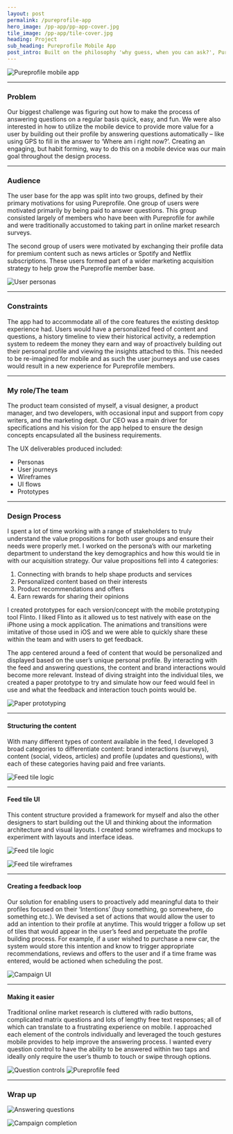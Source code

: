 ```yaml
---
layout: post
permalink: /pureprofile-app
hero_image: /pp-app/pp-app-cover.jpg
tile_image: /pp-app/tile-cover.jpg
heading: Project
sub_heading: Pureprofile Mobile App
post_intro: Built on the philosophy 'why guess, when you can ask?', Pureprofile asks consumers thousands of questions and turns these answers into rich, transparent profiles of real people, providing them back real insights and value in the process. This mantra provided the brief and direction for designing a mobile application that would allow consumers to build a personal profile from multiple sources of data while on a mobile device.
---
```

![Pureprofile mobile app](/images/pp-app/pp-app-mockup1.jpg)
- - -

### Problem

Our biggest challenge was figuring out how to make the process of answering questions on a regular basis quick, easy, and fun. We were also interested in how to utilize the mobile device to provide more value for a user by building out their profile by answering questions automatically – like using GPS to fill in the answer to ‘Where am i right now?’. Creating an engaging, but habit forming, way to do this on a mobile device was our main goal throughout the design process.
- - -

### Audience

The user base for the app was split into two groups, defined by their primary motivations for using Pureprofile. One group of users were motivated primarily by being paid to answer questions. This group consisted largely of members who have been with Pureprofile for awhile and were traditionally accustomed to taking part in online market research surveys.

The second group of users were motivated by exchanging their profile data for premium content such as news articles or Spotify and Netflix subscriptions. These users formed part of a wider marketing acquisition strategy to help grow the Pureprofile member base.

![User personas](/images/pp-app/pp-app-personas.jpg)
- - -

### Constraints

The app had to accommodate all of the core features the existing desktop experience had. Users would have a personalized feed of content and questions, a history timeline to view their historical activity, a redemption system to redeem the money they earn and way of proactively building out their personal profile and viewing the insights attached to this. This needed to be re-imagined for mobile and as such the user journeys and use cases would result in a new experience for Pureprofile members.
- - -

### My role/The team

The product team consisted of myself, a visual designer, a product manager, and two developers, with occasional input and support from copy writers, and the marketing dept. Our CEO was a main driver for specifications and his vision for the app helped to ensure the design concepts encapsulated all the business requirements.

The UX deliverables produced included:
* Personas
* User journeys
* Wireframes
* UI flows
* Prototypes
- - -

### Design Process

I spent a lot of time working with a range of stakeholders to truly understand the value propositions for both user groups and ensure their needs were properly met. I worked on the persona’s with our marketing department to understand the key demographics and how this would tie in with our acquisition strategy. Our value propositions fell into 4 categories:

1. Connecting with brands to help shape products and services
2. Personalized content based on their interests
3. Product recommendations and offers
4. Earn rewards for sharing their opinions

I created prototypes for each version/concept with the mobile prototyping tool Flinto. I liked Flinto as it allowed us to test natively with ease on the iPhone using a mock application. The animations and transitions were imitative of those used in iOS and we were able to quickly share these within the team and with users to get feedback.

The app centered around a feed of content that would be personalized and displayed based on the user’s unique personal profile. By interacting with the feed and answering questions, the content and brand interactions would become more relevant. Instead of diving straight into the individual tiles, we created a paper prototype to try and simulate how our feed would feel in use and what the feedback and interaction touch points would be.

![Paper prototyping](/images/pp-app/pp-app-paper-prototype.jpg)
- - -

#### Structuring the content

With many different types of content available in the feed, I developed 3 broad categories to differentiate content: brand interactions (surveys), content (social, videos, articles) and profile (updates and questions), with each of these categories having paid and free variants.

![Feed tile logic](/images/pp-app/pp-app-feed-logic.jpg)
- - -

#### Feed tile UI

This content structure provided a framework for myself and also the other designers to start building out the UI and thinking about the information architecture and visual layouts. I created some wireframes and mockups to experiment with layouts and interface ideas.

![Feed tile logic](/images/pp-app/pp-app-feed-ui.jpg)

![Feed tile wireframes](/images/pp-app/pp-app-feed-wireframe.jpg)
- - -

#### Creating a feedback loop

Our solution for enabling users to proactively add meaningful data to their profiles focused on their ‘Intentions’ (buy something, go somewhere, do something etc.). We devised a set of actions that would allow the user to add an intention to their profile at anytime. This would trigger a follow up set of tiles that would appear in the user’s feed and perpetuate the profile building process. For example, if a user wished to purchase a new car, the system would store this intention and know to trigger appropriate recommendations, reviews and offers to the user and if a time frame was entered, would be actioned when scheduling the post.

![Campaign UI](/images/pp-app/pp-app-hifi-screens1.jpg)
- - -


#### Making it easier

Traditional online market research is cluttered with radio buttons, complicated matrix questions and lots of lengthy free text responses; all of which can translate to a frustrating experience on mobile. I approached each element of the controls individually and leveraged the touch gestures mobile provides to help improve the answering process. I wanted every question control to have the ability to be answered within two taps and ideally only require the user’s thumb to touch or swipe through options.

![Question controls](/images/pp-app/pp-app-hifi-screens2.jpg)
![Pureprofile feed](/images/pp-app/pp-app-mockup4.jpg)

- - -

### Wrap up

![Answering questions](/images/pp-app/pp-app-mockup2.jpg)

![Campaign completion](/images/pp-app/pp-app-mockup3.jpg)
